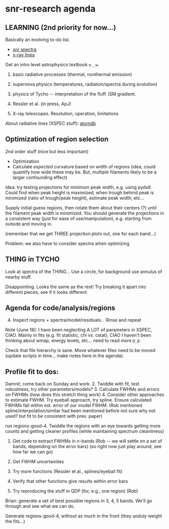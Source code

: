 snr-research agenda
===================

LEARNING (2nd priority for now...)
----------------------------------

Basically an evolving to-do list.
* [snr spectra](http://www.phy.duke.edu/~kolena/snrspectra.html)
* [x-ray lines](http://www.phy.duke.edu/~kolena/strongxlines.html)

Get an intro level astrophysics textbook `w__w`.
1. basic radiative processes (thermal, nonthermal emission)
2. supernova physics (temperatures, radiation/spectra during evolution)
3. physics of Tycho -- interpretation of the fluff.  ISM gradient.
4. Ressler et al. (in press, ApJ)

5. X-ray telescopes.  Resolution, operation, limitations

About radiative lines (XSPEC stuff):
[atomdb](http://www.atomdb.org/Physics/units.php)

Optimization of region selection
--------------------------------

2nd order stuff (nice but less important)
* Optimization
* Calculate *expected* curvature based on width of regions
  (idea, could quantify how wide these may be. But, multiple filaments likely
  to be a larger confounding effect)

Idea: try testing projections for minimum peak width, e.g. using pyds9.
Could find when peak height is maximized, when trough behind peak is minimized
(ratio of trough/peak height), estimate peak width, etc...

Supply initial guess regions, then rotate them about their centers (?) until
the filament peak width is minimized.  You should generate the projections in a
consistent way (just for ease of use/manipulation), e.g. starting from outside
and moving in.

(remember that we get THREE projection plots out, one for each band...)

Problem: we also have to consider spectra when optimizing

THING in TYCHO
--------------
Look at spectra of the THING...
Use a circle, for background use annulus of nearby stuff.

Disappointing.  Looks the same as the rest!  Try breaking it apart into
different pieces, see if it looks different.

Agenda for code/analysis/regions
--------------------------------

4. Inspect regions + spectra/model/residuals...  Rinse and repeat

Note (June 18): I have been neglecting A LOT of parameters in XSPEC, CIAO.
Mainly in fits (e.g. fit statistic, chi vs. cstat), CIAO I haven't been
thinking about wmap, energy levels, etc... need to read more `@_@`.

Check that file hierarchy is sane.  Move whatever files need to be moved
(update scripts in time... make notes here in the agenda).

Profile fit to dos:
-------------------
Damnit, come back on Sunday and work.
2. Twiddle with fit, test robustness, try other parameters/models?
3. Calculate FWHMs and errors on FWHMs (how does this stretch thing work)
4. Consider other approaches to estimate FWHM.  Try eyeball approach, try
   spline.  Ensure calculated FWHMs fall within est. error of our model FWHM.
   (Rob mentioned spline/interpolation/similar had been mentioned before
   not sure why not used? but fit to be consistent with prev. paper)


run regions-good-4.  Twiddle the regions with an eye towards getting more
counts and getting cleaner profiles (while maintaining spectrum cleanliness)


1. Get code to extract FWHMs in n-bands
(Rob -- we will settle on a set of bands, depending on the error bars)
(so right now just play around, see how far we can go)

2. Get FWHM uncertainties
3. Try more functions (Ressler et al., splines/eyeball fit)
4. Verify that other functions give results within error bars
5. Try reproducing the stuff in QDP (for, e.g., one region) (Rob)

Brian: generate a set of best possible regions in 3, 4, 5 bands.  We'll go
through and see what we can do.

Generate regions-good-4, without as much in the front (they unduly weight the
fits...)
